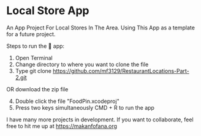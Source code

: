 # Local Store App

An App Project For Local Stores In The Area. Using This App as a template for a future project. 




Steps to run the 📱 app:

1. Open Terminal
2. Change directory to where you want to clone the file
3. Type git clone https://github.com/mf3129/RestaurantLocations-Part-2.git

OR download the zip file

4. Double click the file "FoodPin.xcodeproj"
5. Press two keys simultaneously CMD + R to run the app


I have many more projects in development. If you want to collaborate, feel free to hit me up at https://makanfofana.org
